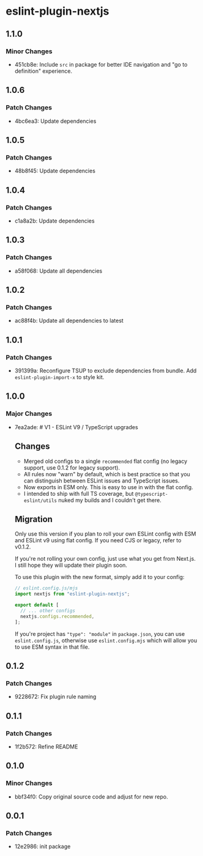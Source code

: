 # eslint-plugin-nextjs

## 1.1.0

### Minor Changes

- 451cb8e: Include `src` in package for better IDE navigation and "go to definition" experience.

## 1.0.6

### Patch Changes

- 4bc6ea3: Update dependencies

## 1.0.5

### Patch Changes

- 48b8f45: Update dependencies

## 1.0.4

### Patch Changes

- c1a8a2b: Update dependencies

## 1.0.3

### Patch Changes

- a58f068: Update all dependencies

## 1.0.2

### Patch Changes

- ac88f4b: Update all dependencies to latest

## 1.0.1

### Patch Changes

- 391399a: Reconfigure TSUP to exclude dependencies from bundle. Add `eslint-plugin-import-x` to style kit.

## 1.0.0

### Major Changes

- 7ea2ade: # V1 - ESLint V9 / TypeScript upgrades

  ## Changes
  - Merged old configs to a single `recommended` flat config (no legacy support, use 0.1.2 for legacy support).
  - All rules now "warn" by default, which is best practice so that you can distinguish between ESLint issues and TypeScript issues.
  - Now exports in ESM only. This is easy to use in with the flat config.
  - I intended to ship with full TS coverage, but `@typescript-eslint/utils` nuked my builds and I couldn't get there.

  ## Migration

  Only use this version if you plan to roll your own ESLint config with ESM and ESLint v9 using flat config. If you need CJS or legacy, refer to v0.1.2.

  If you're not rolling your own config, just use what you get from Next.js. I still hope they will update their plugin soon.

  To use this plugin with the new format, simply add it to your config:

  ```js
  // eslint.config.js/mjs
  import nextjs from "eslint-plugin-nextjs";

  export default [
    // ... other configs
    nextjs.configs.recommended,
  ];
  ```

  If you're project has `"type": "module"` in `package.json`, you can use `eslint.config.js`, otherwise use `eslint.config.mjs` which will allow you to use ESM syntax in that file.

## 0.1.2

### Patch Changes

- 9228672: Fix plugin rule naming

## 0.1.1

### Patch Changes

- 1f2b572: Refine README

## 0.1.0

### Minor Changes

- bbf34f0: Copy original source code and adjust for new repo.

## 0.0.1

### Patch Changes

- 12e2986: init package
